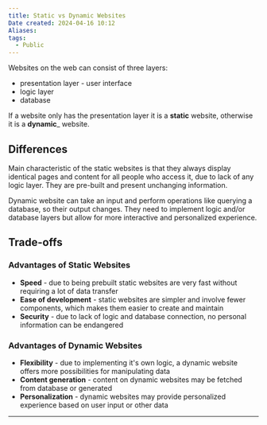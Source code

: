 ```yaml
---
title: Static vs Dynamic Websites
Date created: 2024-04-16 10:12
Aliases:
tags: 
  - Public
---
```


Websites on the web can consist of three layers:
- presentation layer - user interface
- logic layer
- database

If a website only has the presentation layer it is a __static__ website, otherwise it is a __dynamic___ website.


## Differences

Main characteristic of the static websites is that they always display identical pages and content for all people who access it, due to lack of any logic layer. They are pre-built and present unchanging information.

Dynamic website can take an input and perform operations like querying a database, so their output changes. They need to implement logic and/or database layers but allow for more interactive and personalized experience.

## Trade-offs

### Advantages of Static Websites
- __Speed__ - due to being prebuilt static websites are very fast without requiring a lot of data transfer
- __Ease of development__ - static websites are simpler and involve fewer components, which makes them easier to create and maintain
- __Security__ - due to lack of logic and database connection, no personal information can be endangered

### Advantages of Dynamic Websites 
- __Flexibility__ - due to implementing it's own logic, a dynamic website offers more possibilities for manipulating data
- __Content generation__ - content on dynamic websites may be fetched from database or generated
- __Personalization__ - dynamic websites may provide personalized experience based on user input or other data

---


